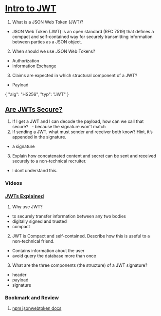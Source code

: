 # [Intro to JWT](https://jwt.io/introduction/)

1. What is a JSON Web Token (JWT)?
  - JSON Web Token (JWT) is an open standard (RFC 7519) that defines a compact and self-contained way for securely transmitting information between parties as a JSON object. 
2. When should we use JSON Web Tokens?
  - Authorization
  - Information Exchange
3. Claims are expected in which structural component of a JWT?
  - Payload

{
  "alg": "HS256",
  "typ": "JWT"
}

## [Are JWTs Secure?](https://stackoverflow.com/questions/27301557/if-you-can-decode-jwt-how-are-they-secure)

1. If I get a JWT and I can decode the payload, how can we call that secure?
  - because the signature won't match 
2. If sending a JWT, what must sender and receiver both know? Hint, it’s appended in the signature.
  - a signature
3. Explain how concatenated content and secret can be sent and received securely to a non-technical recruiter.
  - I dont understand this.

### Videos

### [JWTs Explained](https://www.youtube.com/watch?v=926mknSW9Lo)

1. Why use JWT?
  - to securely transfer information between any two bodies
  - digitally signed and trusted
  - compact
2. JWT is Compact and self-contained. Describe how this is useful to a non-technical friend.
  - Contains information about the user
  - avoid query the database more than once
3. What are the three components (the structure) of a JWT signature?
  - header
  - payload
  - signature

### Bookmark and Review
1. [npm jsonwebtoken docs](https://www.npmjs.com/package/jsonwebtoken)